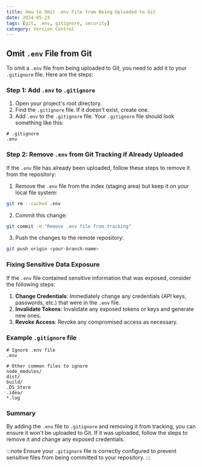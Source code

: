 ```yaml
---
title: How to Omit .env File from Being Uploaded to Git
date: 2024-05-23
tags: [git, .env, gitignore, security]
category: Version Control
---
```


## Omit `.env` File from Git

To omit a `.env` file from being uploaded to Git, you need to add it to your `.gitignore` file. Here are the steps:

### Step 1: Add `.env` to `.gitignore`

1. Open your project's root directory.
2. Find the `.gitignore` file. If it doesn't exist, create one.
3. Add `.env` to the `.gitignore` file. Your `.gitignore` file should look something like this:

```plaintext
# .gitignore
.env
```

### Step 2: Remove `.env` from Git Tracking if Already Uploaded

If the `.env` file has already been uploaded, follow these steps to remove it from the repository:

1. Remove the `.env` file from the index (staging area) but keep it on your local file system:

```bash
git rm --cached .env
```

2. Commit this change:

```bash
git commit -m "Remove .env file from tracking"
```

3. Push the changes to the remote repository:

```bash
git push origin <your-branch-name>
```

### Fixing Sensitive Data Exposure

If the `.env` file contained sensitive information that was exposed, consider the following steps:

1. **Change Credentials**: Immediately change any credentials (API keys, passwords, etc.) that were in the `.env` file.
2. **Invalidate Tokens**: Invalidate any exposed tokens or keys and generate new ones.
3. **Revoke Access**: Revoke any compromised access as necessary.

### Example `.gitignore` file

```plaintext
# Ignore .env file
.env

# Other common files to ignore
node_modules/
dist/
build/
.DS_Store
.idea/
*.log
```

### Summary

By adding the `.env` file to `.gitignore` and removing it from tracking, you can ensure it won't be uploaded to Git. If it was uploaded, follow the steps to remove it and change any exposed credentials.

:::note
Ensure your `.gitignore` file is correctly configured to prevent sensitive files from being committed to your repository.
:::
